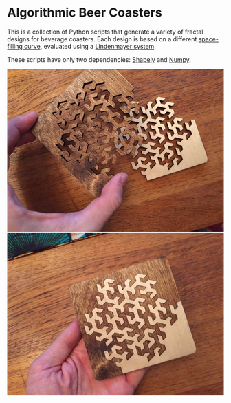 # Algorithmic Beer Coasters

This is a collection of Python scripts that generate a variety of fractal
designs for beverage coasters. Each design is based on a different
[space-filling curve](https://en.wikipedia.org/wiki/Space-filling_curve),
evaluated using a [Lindenmayer system](https://en.wikipedia.org/wiki/L-system).

These scripts have only two dependencies:
[Shapely](https://pypi.python.org/pypi/Shapely) and
[Numpy](https://pypi.python.org/pypi/numpy).

![Photograph 1](open.jpg)![Photograph 2](closed.jpg)
